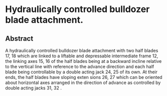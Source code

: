 # Hydraulically controlled bulldozer blade attachment.

## Abstract
A hydraulically controlled bulldozer blade attachment with two half blades 17, 18 which are linked to a liftable and depressable intermediate frame 12, the linking axes 15, 16 of the half blades being at a backward incline relative to the vertical line with reference to the advance direction and each half blade being controllable by a double acting jack 24, 25 of its own. At their ends, the half blades have sloping exten sions 26, 27 which can be oriented about horizontal axes arranged in the direction of advance as controlled by double acting jacks 31, 32 .